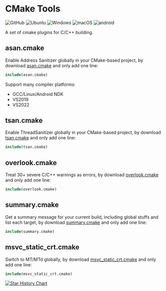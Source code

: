 # CMake Tools

<img alt="GitHub" src="https://img.shields.io/github/license/zchrissirhcz/cmake_tools"> ![Ubuntu](https://img.shields.io/badge/Ubuntu-333333?style=flat&logo=ubuntu) ![Windows](https://img.shields.io/badge/Windows-333333?style=flat&logo=windows&logoColor=blue) ![macOS](https://img.shields.io/badge/-macOS-333333?style=flat&logo=apple) ![android](https://img.shields.io/badge/-Android-333333?style=flat&logo=Android)

A set of cmake plugins for C/C++ building.

## asan.cmake

Enable Address Sanitizer globally in your CMake-based project, by download [asan.cmake](asan.cmake) and only add one line:
```cmake
include(asan.cmake)
```

Support many compiler platforms:
- GCC/Linux/Android NDK
- VS2019
- VS2022

## tsan.cmake

Enable ThreadSanitizer globally in your CMake-based project, by download [tsan.cmake](tsan.cmake) and only add one line:
```cmake
include(tsan.cmake)
```

## overlook.cmake

Treat 30+ severe C/C++ warnings as errors, by download [overlook.cmake](overlook/overlook.cmake) and only add one line:
```cmake
include(overlook.cmake)
```

## summary.cmake

Get a summary message for your current build, including global stuffs and list each target, by download [summary.cmake](summary.cmake) and only add one line:
```cmake
include(summary.cmake)
```

## msvc_static_crt.cmake

Switch to MT/MTd globally, by download [msvc_static_crt.cmake](msvc_static_crt.cmake) and only add one line:
```cmake
include(msvc_static_crt.cmake)
```



[![Star History Chart](https://api.star-history.com/svg?repos=zchrissirhcz/cmake_tools&type=Date)](https://star-history.com/#zchrissirhcz/cmake_tools&Date)
